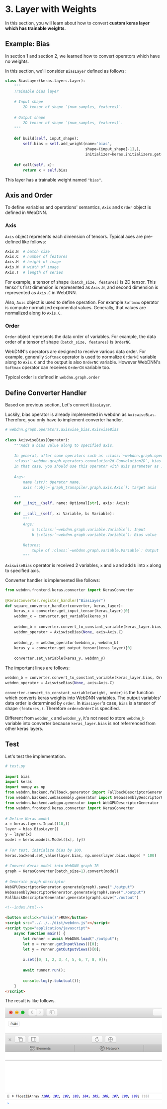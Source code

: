 # 3. Layer with Weights

In this section, you will learn about how to convert **custom keras layer which has trainable weights**.
 

## Example: Bias

In section 1 and section 2, we learned how to convert operators which have no weights. 

In this section, we'll consider `BiasLayer` defined as follows:

```python
class BiasLayer(keras.layers.Layer):
    """
    Trainable bias layer

    # Input shape
        2D tensor of shape `(num_samples, features)`.

    # Output shape
        2D tensor of shape `(num_samples, features)`.
    """

    def build(self, input_shape):
        self.bias = self.add_weight(name='bias',
                                    shape=(input_shape[-1],),
                                    initializer=keras.initializers.get("uniform"))

    def call(self, x):
        return x + self.bias
```

This layer has a trainable weight named `"bias"`.


## Axis and Order

To define variables and operations' semantics, `Axis` and `Order` object is defined in WebDNN.

### Axis

`Axis` object represents each dimension of tensors. Typical axes are pre-defined like follows:

```python
Axis.N  # batch size
Axis.C  # number of features
Axis.H	# height of image
Axis.W	# width of image
Axis.T	# length of series
```

For example, a tensor of shape `(batch_size, features)` is 2D tensor. This tensor's first dimension is represented as `Axis.N`, and second dimension is represented as `Axis.C` in WebDNN.

Also, `Axis` object is used to define operation. For example `Softmax` operator is compute normalized exponential values. Generally, that values are normalized along to `Axis.C`.

### Order

`Order` object represents the data order of variables. For example, the data order of a tensor of shape `(batch_size, features)` is `OrderNC`.

WebDNN's operators are designed to receive various data order. For example, generally `Softmax` operator is used to normalize `OrderNC` variable along to `Axis.C` and the output is also `OrderNC` variable. However WebDNN's `Softmax` operator can receives `OrderCN` variable too.

Typical order is defined in `webdnn.graph.order`

## Define Converter Handler

Based on previous section, Let's convert `BiasLayer`.

Luckily, bias operator is already implemented in webdnn as `AxiswiseBias`. 
Therefore, you only have to implement converter handler.

```python
# webdnn.graph.operators.axiswise_bias.AxiswiseBias

class AxiswiseBias(Operator):
    """Adds a bias value along to specified axis.
    
    In general, after some operators such as :class:`~webdnn.graph.operators.linear.Linear` and 
    :class:`~webdnn.graph.operators.convolution2d.Convolution2D`, bias value are added.
    In that case, you should use this operator with axis parameter as :obj:`~webdnn.graph.axis.Axis.C`.

    Args:
        name (str): Operator name.
        axis (:obj:~`graph_transpiler.graph.axis.Axis`): target axis

    """
    def __init__(self, name: Optional[str], axis: Axis):
	    
    def __call__(self, x: Variable, b: Variable):
        """
        Args:
            x (:class:`~webdnn.graph.variable.Variable`): Input
            b (:class:`~webdnn.graph.variable.Variable`): Bias value

        Returns:
            tuple of :class:`~webdnn.graph.variable.Variable`: Output
        """
```

`AxiswiseBias` operator is received 2 variables, `x` and `b` and add `b` into `x` along to specified axis. 

Converter handler is implemented like follows: 

```python
from webdnn.frontend.keras.converter import KerasConverter
    
@KerasConverter.register_handler("BiasLayer")
def square_converter_handler(converter, keras_layer):
    keras_x = converter.get_input_tensor(keras_layer)[0]
    webdnn_x = converter.get_variable(keras_x)
    
    webdnn_b = converter.convert_to_constant_variable(keras_layer.bias, OrderC)
    webdnn_operator = AxiswiseBias(None, axis=Axis.C)

    webdnn_y, = webdnn_operator(webdnn_x, webdnn_b)
    keras_y = converter.get_output_tensor(keras_layer)[0]

    converter.set_variable(keras_y, webdnn_y)
```

The important lines are follows:

```python
webdnn_b = converter.convert_to_constant_variable(keras_layer.bias, OrderC)
webdnn_operator = AxiswiseBias(None, axis=Axis.C)
```

`converter.convert_to_constant_variable(weight, order)` is the function which converts keras weights into WebDNN variables. The output variables' data order is determined by `order`. In `BiasLayer`'s case, `bias` is a tensor of shape `(features,)`. Therefore `order=OrderC` is specified.

Different from `webdnn_x` and `webdnn_y`, it's not need to store `webdnn_b` variable into converter because `keras_layer.bias` is not referrenced from other keras layers.


## Test

Let's test the implementation.

```python
# test.py

import bias
import keras
import numpy as np
from webdnn.backend.fallback.generator import FallbackDescriptorGenerator
from webdnn.backend.webassembly.generator import WebassemblyDescriptorGenerator
from webdnn.backend.webgpu.generator import WebGPUDescriptorGenerator
from webdnn.frontend.keras.converter import KerasConverter

# Define Keras model
x = keras.layers.Input((10,))
layer = bias.BiasLayer()
y = layer(x)
model = keras.models.Model([x], [y])

# For test, initialize bias by 100.
keras.backend.set_value(layer.bias, np.ones(layer.bias.shape) * 100)

# Convert Keras model into WebDNN graph IR
graph = KerasConverter(batch_size=1).convert(model)

# Generate graph descriptor
WebGPUDescriptorGenerator.generate(graph).save("./output")
WebassemblyDescriptorGenerator.generate(graph).save("./output")
FallbackDescriptorGenerator.generate(graph).save("./output")
```

```html
<!--index.html-->

<button onclick="main()">RUN</button>
<script src="../../../dist/webdnn.js"></script>
<script type="application/javascript">
    async function main() {
        let runner = await WebDNN.load("./output");
        let x = runner.getInputViews()[0];
        let y = runner.getOutputViews()[0];
    
        x.set([0, 1, 2, 3, 4, 5, 6, 7, 8, 9]);
    
        await runner.run();
    
        console.log(y.toActual());
    }
</script>
```

The result is like follows.

<img src="../figures/section3_result.png" >
